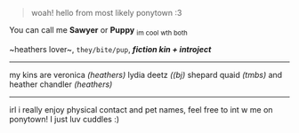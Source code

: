 
> woah! hello from most likely ponytown :3

You can call me **Sawyer** or **Puppy**  <sub> im cool wth both </sub>

~heathers lover~, `they/bite/pup`, ***fiction kin + introject***

***

my kins are veronica *(heathers)* lydia deetz *((bj)* shepard quaid *(tmbs)* and heather chandler *(heathers)*

***

irl i really enjoy physical contact and pet names, feel free to int w me on ponytown! I just luv cuddles :)

<!--
**s4-wyer/s4-wyer** is a ✨ _special_ ✨ repository because its `README.md` (this file) appears on your GitHub profile.

Here are some ideas to get you started:

- 🔭 I’m currently working on ...
- 🌱 I’m currently learning ...
- 👯 I’m looking to collaborate on ...
- 🤔 I’m looking for help with ...
- 💬 Ask me about ...
- 📫 How to reach me: ...
- 😄 Pronouns: ...
- ⚡ Fun fact: ...
-->

